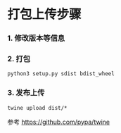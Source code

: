 # 打包上传步骤

### 1. 修改版本等信息

### 2. 打包


```
python3 setup.py sdist bdist_wheel
```

### 3. 发布上传

```
twine upload dist/*
```

参考 https://github.com/pypa/twine
